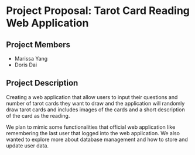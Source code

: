 # Project Proposal: Tarot Card Reading Web Application

## Project Members
- Marissa Yang
- Doris Dai

## Project Description
Creating a web application that allow users to input their questions and number of tarot cards they want to draw and the application
will randomly draw tarot cards and includes images of the cards and a short description of the card as the reading.

We plan to mimic some functionalities that official web application like remembering the last user that logged
into the web application. We also wanted to explore more about database management and how to store and update user data.
